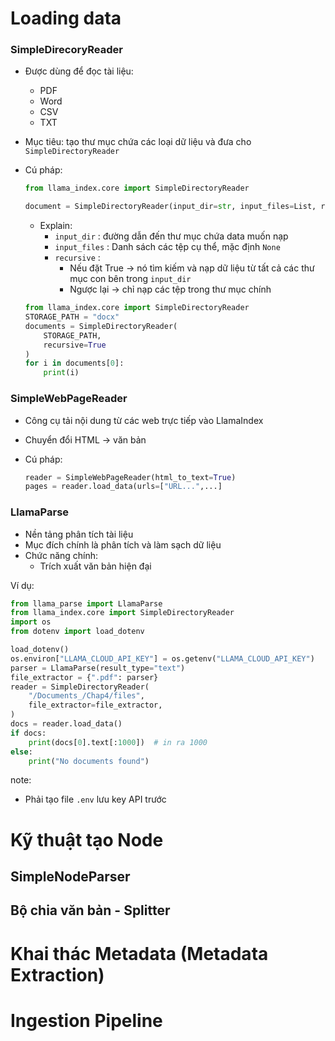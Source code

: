 # Loading data

### SimpleDirecoryReader

- Được dùng để đọc tài liệu:
    - PDF
    - Word
    - CSV
    - TXT
- Mục tiêu: tạo thư mục chứa các loại dữ liệu và đưa cho `SimpleDirectoryReader`
- Cú pháp:

    ```python
    from llama_index.core import SimpleDirectoryReader
    
    document = SimpleDirectoryReader(input_dir=str, input_files=List, recursive=bool)
    ```

    - Explain:
        - `input_dir` : đường dẫn đến thư mục chứa data muốn nạp
        - `input_files` : Danh sách các tệp cụ thể, mặc định `None`
        - `recursive` :
            - Nếu đặt True → nó tìm kiếm và nạp dữ liệu từ tất cả các thư mục con bên trong `input_dir`
            - Ngược lại → chỉ nạp các tệp trong thư mục chính

    ```python
    from llama_index.core import SimpleDirectoryReader 
    STORAGE_PATH = "docx"
    documents = SimpleDirectoryReader(
    	STORAGE_PATH,
    	recursive=True
    )
    for i in documents[0]:
    	print(i)
    ```


### SimpleWebPageReader

- Công cụ tải nội dung từ các web trực tiếp vào LlamaIndex
- Chuyển đổi HTML → văn bản
- Cú pháp:

    ```python
    reader = SimpleWebPageReader(html_to_text=True)
    pages = reader.load_data(urls=["URL...",...]
    ```


### LlamaParse

- Nền tảng phân tích tài liệu
- Mục đích chính là phân tích và làm sạch dữ liệu
- Chức năng chính:
    - Trích xuất văn bản hiện đại

Ví dụ:

```python
from llama_parse import LlamaParse
from llama_index.core import SimpleDirectoryReader
import os
from dotenv import load_dotenv

load_dotenv()
os.environ["LLAMA_CLOUD_API_KEY"] = os.getenv("LLAMA_CLOUD_API_KEY")
parser = LlamaParse(result_type="text")
file_extractor = {".pdf": parser}
reader = SimpleDirectoryReader(
    "/Documents_/Chap4/files",
    file_extractor=file_extractor,
)
docs = reader.load_data()
if docs:
    print(docs[0].text[:1000])  # in ra 1000 
else:
    print("No documents found")
```

note:

- Phải tạo file `.env` lưu key API trước

# Kỹ thuật tạo Node

## SimpleNodeParser

## Bộ chia văn bản - Splitter

# Khai thác Metadata (Metadata Extraction)

# Ingestion Pipeline